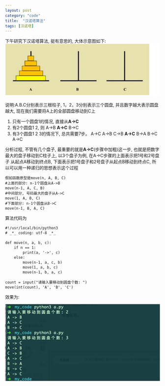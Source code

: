 ```yaml
---
layout: post
category: "code"
title:  "汉诺塔算法"
tags: [汉诺塔]
---
```


下午研究下汉诺塔算法, 挺有意思的, 大体示意图如下:
![hannuota](/assets/hannuota.png "汉诺塔")

说明:A.B.C分别表示三根柱子, 1，2，3分别表示三个圆盘, 并且数字越大表示圆盘越大, 现在我们需要将A上的全部圆盘移动到C上
1. 只有一个圆盘1的情况, 直接从**A->C**
2. 有2个圆盘1 2, 则 A->B  **A->C** B->C
3. 有3个圆盘1 2 3的情况下, 总共需要7步。 A->C A->B C->B **A->C** B->A B->C A->C

分析过程, 不管有几个盘子, 最重要的就是**A->C**(步骤中加粗)这一步, 也就是把数字最大的盘子移动到C柱子上, 以3个盘子为例, 在A->C步骤的上面表示把1号和2号盘子
从起点A移动到终点B, 下面表示把1号盘子和2号盘子从起点B移动到终点C, 所以可以用一种递归的思想表示这个过程
```
假如函数原型是move(n, A, B, C)
#上面的部分: n-1个圆盘从A->B
move(n-1, A, C, B)
#中间部分, 号码最大的盘子从A->C
move(1, A, B, C)
#下面部分: n-1个圆盘从B->C
move(n-1, B, A, C)
```

算法代码为
```
#!/usr/local/bin/python3
# _*_ coding: utf-8 _*_

def move(n, a, b, c):
    if n == 1:
        print(a, '->', c)
    else:
        move(n-1, a, c, b)
        move(1, a, b, c)
        move(n-1, b, a, c)

count = input("请输入要移动到圆盘个数: ")
move(int(count), 'A', 'B', 'C')
```
效果为:

![result](/assets/hannuota-result.png "结果")
